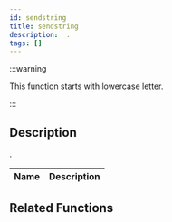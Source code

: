 ```yaml
---
id: sendstring
title: sendstring
description:  .
tags: []
---
```


:::warning

This function starts with lowercase letter.

:::

## Description

 . 


| Name | Description |
|------|-------------|


## Related Functions


